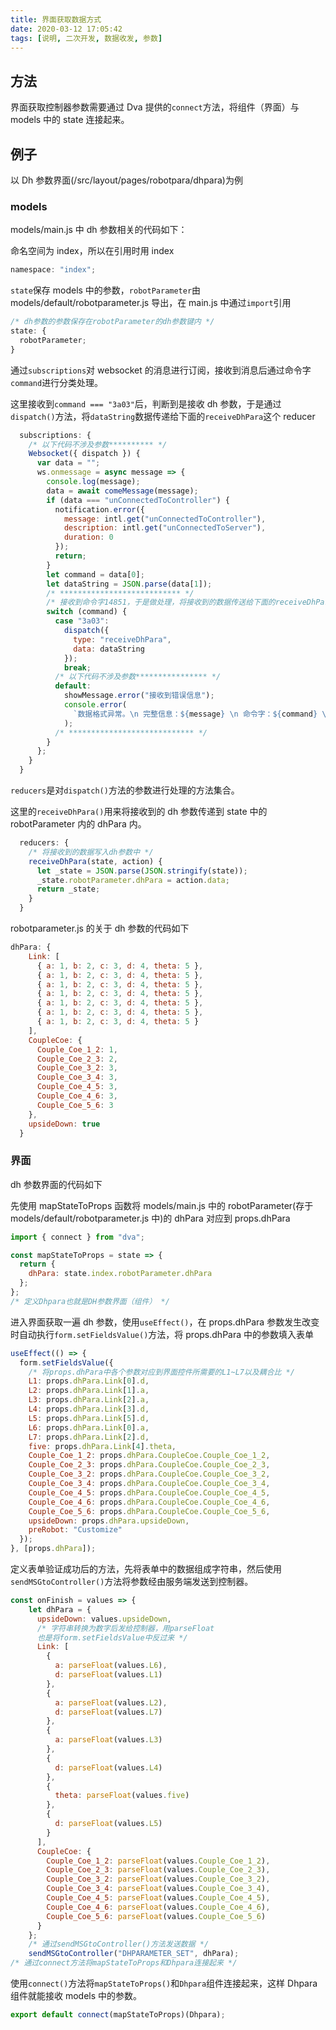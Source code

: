 ```yaml
---
title: 界面获取数据方式
date: 2020-03-12 17:05:42
tags: [说明, 二次开发, 数据收发, 参数]
---
```


## 方法

界面获取控制器参数需要通过 Dva 提供的`connect`方法，将组件（界面）与 models 中的 state 连接起来。

## 例子

以 Dh 参数界面(/src/layout/pages/robotpara/dhpara)为例

### models

models/main.js 中 dh 参数相关的代码如下：

命名空间为 index，所以在引用时用 index

```javascript
namespace: "index";
```

`state`保存 models 中的参数，`robotParameter`由 models/default/robotparameter.js 导出，在 main.js 中通过`import`引用

```javascript
/* dh参数的参数保存在robotParameter的dh参数键内 */
state: {
  robotParameter;
}
```

通过`subscriptions`对 websocket 的消息进行订阅，接收到消息后通过命令字`command`进行分类处理。

这里接收到`command === "3a03"`后，判断到是接收 dh 参数，于是通过`dispatch()`方法，将`dataString`数据传递给下面的`receiveDhPara`这个 reducer

```javascript
  subscriptions: {
    /* 以下代码不涉及参数********** */
    Websocket({ dispatch }) {
      var data = "";
      ws.onmessage = async message => {
        console.log(message);
        data = await comeMessage(message);
        if (data === "unConnectedToController") {
          notification.error({
            message: intl.get("unConnectedToController"),
            description: intl.get("unConnectedToServer"),
            duration: 0
          });
          return;
        }
        let command = data[0];
        let dataString = JSON.parse(data[1]);
        /* *************************** */
        /* 接收到命令字14851，于是做处理，将接收到的数据传送给下面的receiveDhPara这个reducer */
        switch (command) {
          case "3a03":
            dispatch({
              type: "receiveDhPara",
              data: dataString
            });
            break;
          /* 以下代码不涉及参数**************** */
          default:
            showMessage.error("接收到错误信息");
            console.error(
              `数据格式异常。\n 完整信息：${message} \n 命令字：${command} \n 数据：${dataString}`
            );
          /* **************************** */
        }
      };
    }
  }
```

`reducers`是对`dispatch()`方法的参数进行处理的方法集合。

这里的`receiveDhPara()`用来将接收到的 dh 参数传递到 state 中的 robotParameter 内的 dhPara 内。

```javascript
  reducers: {
    /* 将接收到的数据写入dh参数中 */
    receiveDhPara(state, action) {
      let _state = JSON.parse(JSON.stringify(state));
      _state.robotParameter.dhPara = action.data;
      return _state;
    }
  }

```

robotparameter.js 的关于 dh 参数的代码如下

```javascript
dhPara: {
    Link: [
      { a: 1, b: 2, c: 3, d: 4, theta: 5 },
      { a: 1, b: 2, c: 3, d: 4, theta: 5 },
      { a: 1, b: 2, c: 3, d: 4, theta: 5 },
      { a: 1, b: 2, c: 3, d: 4, theta: 5 },
      { a: 1, b: 2, c: 3, d: 4, theta: 5 },
      { a: 1, b: 2, c: 3, d: 4, theta: 5 },
      { a: 1, b: 2, c: 3, d: 4, theta: 5 }
    ],
    CoupleCoe: {
      Couple_Coe_1_2: 1,
      Couple_Coe_2_3: 2,
      Couple_Coe_3_2: 3,
      Couple_Coe_3_4: 3,
      Couple_Coe_4_5: 3,
      Couple_Coe_4_6: 3,
      Couple_Coe_5_6: 3
    },
    upsideDown: true
  }
```

### 界面

dh 参数界面的代码如下

先使用 mapStateToProps 函数将 models/main.js 中的 robotParameter(存于 models/default/robotparameter.js 中)的 dhPara 对应到 props.dhPara

```javascript
import { connect } from "dva";

const mapStateToProps = state => {
  return {
    dhPara: state.index.robotParameter.dhPara
  };
};
/* 定义Dhpara也就是DH参数界面（组件） */
```

进入界面获取一遍 dh 参数，使用`useEffect()`，在 props.dhPara 参数发生改变时自动执行`form.setFieldsValue()`方法，将 props.dhPara 中的参数填入表单

```javascript
useEffect(() => {
  form.setFieldsValue({
    /* 将props.dhPara中各个参数对应到界面控件所需要的L1~L7以及耦合比 */
    L1: props.dhPara.Link[0].d,
    L2: props.dhPara.Link[1].a,
    L3: props.dhPara.Link[2].a,
    L4: props.dhPara.Link[3].d,
    L5: props.dhPara.Link[5].d,
    L6: props.dhPara.Link[0].a,
    L7: props.dhPara.Link[2].d,
    five: props.dhPara.Link[4].theta,
    Couple_Coe_1_2: props.dhPara.CoupleCoe.Couple_Coe_1_2,
    Couple_Coe_2_3: props.dhPara.CoupleCoe.Couple_Coe_2_3,
    Couple_Coe_3_2: props.dhPara.CoupleCoe.Couple_Coe_3_2,
    Couple_Coe_3_4: props.dhPara.CoupleCoe.Couple_Coe_3_4,
    Couple_Coe_4_5: props.dhPara.CoupleCoe.Couple_Coe_4_5,
    Couple_Coe_4_6: props.dhPara.CoupleCoe.Couple_Coe_4_6,
    Couple_Coe_5_6: props.dhPara.CoupleCoe.Couple_Coe_5_6,
    upsideDown: props.dhPara.upsideDown,
    preRobot: "Customize"
  });
}, [props.dhPara]);
```

定义表单验证成功后的方法，先将表单中的数据组成字符串，然后使用`sendMSGtoController()`方法将参数经由服务端发送到控制器。

```javascript
const onFinish = values => {
    let dhPara = {
      upsideDown: values.upsideDown,
      /* 字符串转换为数字后发给控制器，用parseFloat
      也是将form.setFieldsValue中反过来 */
      Link: [
        {
          a: parseFloat(values.L6),
          d: parseFloat(values.L1)
        },
        {
          a: parseFloat(values.L2),
          d: parseFloat(values.L7)
        },
        {
          a: parseFloat(values.L3)
        },
        {
          d: parseFloat(values.L4)
        },
        {
          theta: parseFloat(values.five)
        },
        {
          d: parseFloat(values.L5)
        }
      ],
      CoupleCoe: {
        Couple_Coe_1_2: parseFloat(values.Couple_Coe_1_2),
        Couple_Coe_2_3: parseFloat(values.Couple_Coe_2_3),
        Couple_Coe_3_2: parseFloat(values.Couple_Coe_3_2),
        Couple_Coe_3_4: parseFloat(values.Couple_Coe_3_4),
        Couple_Coe_4_5: parseFloat(values.Couple_Coe_4_5),
        Couple_Coe_4_6: parseFloat(values.Couple_Coe_4_6),
        Couple_Coe_5_6: parseFloat(values.Couple_Coe_5_6)
      }
    };
    /* 通过sendMSGtoController()方法发送数据 */
    sendMSGtoController("DHPARAMETER_SET", dhPara);
/* 通过connect方法将mapStateToProps和Dhpara连接起来 */
```

使用`connect()`方法将`mapStateToProps()`和`Dhpara`组件连接起来，这样 Dhpara 组件就能接收 models 中的参数。

```javascript
export default connect(mapStateToProps)(Dhpara);
```
